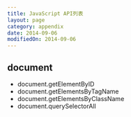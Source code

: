 ```yaml
---
title: JavaScript API列表
layout: page
category: appendix
date: 2014-09-06
modifiedOn: 2014-09-06
---
```


## document

- document.getElementByID
- document.getElementsByTagName
- document.getElementsByClassName
- document.querySelectorAll
